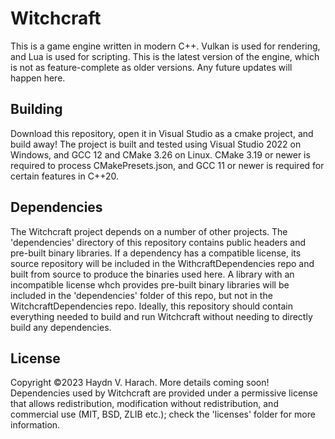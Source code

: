 # Witchcraft

This is a game engine written in modern C++.  Vulkan is used for rendering, and Lua is used for scripting.  This is the latest version of the engine, which is not as feature-complete as older versions.  Any future updates will happen here.

## Building

Download this repository, open it in Visual Studio as a cmake project, and build away!  The project is built and tested using Visual Studio 2022 on Windows, and GCC 12 and CMake 3.26 on Linux.  CMake 3.19 or newer is required to process CMakePresets.json, and GCC 11 or newer is required for certain features in C++20.

## Dependencies

The Witchcraft project depends on a number of other projects.  The 'dependencies' directory of this repository contains public headers and pre-built binary libraries.  If a dependency has a compatible license, its source repository will be included in the WithcraftDependencies repo and built from source to produce the binaries used here.  A library with an incompatible license whch provides pre-built binary libraries will be included in the 'dependencies' folder of this repo, but not in the WitchcraftDependencies repo.  Ideally, this repository should contain everything needed to build and run Witchcraft without needing to directly build any dependencies.

## License

Copyright ©2023 Haydn V. Harach.  More details coming soon!  Dependencies used by Witchcraft are provided under a permissive license that allows redistribution, modification without redistribution, and commercial use (MIT, BSD, ZLIB etc.); check the 'licenses' folder for more information.
